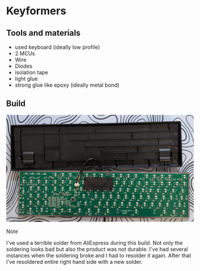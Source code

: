 # Keyformers

## Tools and materials 
- used keyboard (ideally low profile)
- 2 MCUs
- Wire 
- Diodes
- isolation tape
- light glue
- strong glue like epoxy (ideally metal bond)

## Build 
![build](img/100.jpg)


> [!NOTE]
> I've used a terrible solder from AliExpress during this build. Not only the soldering looks bad but also the product was not durable. I've had several instances when the soldering broke and I had to resolder it again. After that I've resoldered entire right hand side with a new solder. 
